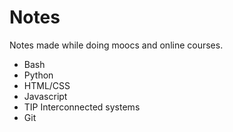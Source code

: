 # Notes
Notes made while doing moocs and online courses.

- Bash
- Python
- HTML/CSS
- Javascript
- TIP Interconnected systems
- Git
